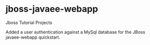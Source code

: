 # jboss-javaee-webapp
 Jboss Tutorial Projects

Added a user authentication against a MySql database for the JBoss javaee-webapp quickstart.
